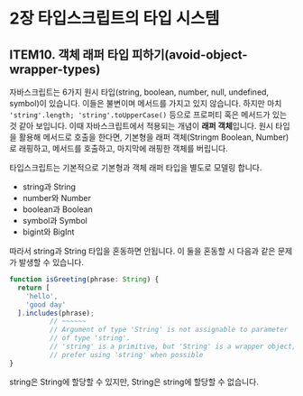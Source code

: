 # 2장 타입스크립트의 타입 시스템

## ITEM10. 객체 래퍼 타입 피하기(avoid-object-wrapper-types)

자바스크립트는 6가지 원시 타입(string, boolean, number, null, undefined, symbol)이 있습니다. 이들은 불변이며 메서드를 가지고 있지 않습니다. 하지만 마치 `'string'.length; 'string'.toUpperCase()` 등으로 프로퍼티 혹은 메서드가 있는 것 같아 보입니다. 이때 자바스크립트에서 적용되는 개념이 **래퍼 객체**입니다. 원시 타입을 활용해 메서드로 호출을 한다면, 기본형을 래퍼 객체(Stringm Boolean, Number)로 래핑하고, 메서드를 호출하고, 마지막에 래핑한 객체를 버립니다.


타입스크립트는 기본적으로 기본형과 객체 래퍼 타입을 별도로 모델링 합니다. 
- string과 String
- number와 Number
- boolean과 Boolean
- symbol과 Symbol
- bigint와 BigInt

따라서 string과 String 타입을 혼동하면 안됩니다. 이 둘을 혼동할 시 다음과 같은 문제가 발생할 수 있습니다. 
```ts
function isGreeting(phrase: String) {
  return [
    'hello',
    'good day'
  ].includes(phrase);
          // ~~~~~~
          // Argument of type 'String' is not assignable to parameter
          // of type 'string'.
          // 'string' is a primitive, but 'String' is a wrapper object;
          // prefer using 'string' when possible
}
```
string은 String에 할당할 수 있지만, String은 string에 할당할 수 없습니다. 